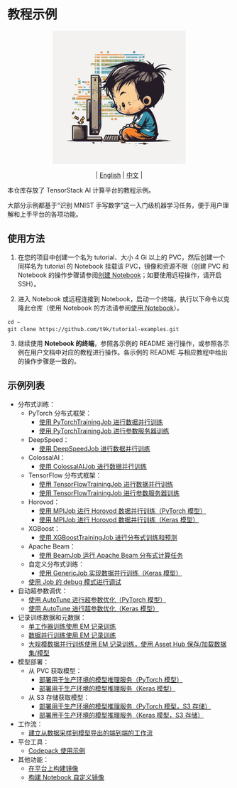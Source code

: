# 教程示例

<div id="top" align="center">

<img src="../assets/illustration.png" alt="illustration" width="300" align="center"><br>

| [English](../README.md) | [中文](README-zh.md) |

</div>

本仓库存放了 TensorStack AI 计算平台的教程示例。

大部分示例都基于“识别 MNIST 手写数字”这一入门级机器学习任务，便于用户理解和上手平台的各项功能。

## 使用方法

1. 在您的项目中创建一个名为 tutorial、大小 4 Gi 以上的 PVC，然后创建一个同样名为 tutorial 的 Notebook 挂载该 PVC，镜像和资源不限（创建 PVC 和 Notebook 的操作步骤请参阅[创建 Notebook](https://t9k.github.io/user-docs/guide/develop-and-test-model/create-notebook.html)；如要使用远程操作，请开启 SSH）。

2. 进入 Notebook 或远程连接到 Notebook，启动一个终端，执行以下命令以克隆此仓库（使用 Notebook 的方法请参阅[使用 Notebook](https://t9k.github.io/user-docs/guide/develop-and-test-model/use-notebook.html)）。

```shell
cd ~
git clone https://github.com/t9k/tutorial-examples.git
```

3. 继续使用 **Notebook 的终端**，参照各示例的 README 进行操作，或参照各示例在用户文档中对应的教程进行操作。各示例的 README 与相应教程中给出的操作步骤是一致的。

## 示例列表

* 分布式训练：
  * PyTorch 分布式框架：
    * [使用 PyTorchTrainingJob 进行数据并行训练](../job/pytorchtrainingjob/ddp/)
    * [使用 PyTorchTrainingJob 进行参数服务器训练](../job/pytorchtrainingjob/ps/)
  * DeepSpeed：
    * [使用 DeepSpeedJob 进行数据并行训练](../job/deepspeedjob/)
  * ColossalAI：
    * [使用 ColossalAIJob 进行数据并行训练](../job/colossalaijob/)
  * TensorFlow 分布式框架：
    * [使用 TensorFlowTrainingJob 进行数据并行训练](../job/tensorflowtrainingjob/multiworker/)
    * [使用 TensorFlowTrainingJob 进行参数服务器训练](../job/tensorflowtrainingjob/ps/)
  * Horovod：
    * [使用 MPIJob 进行 Horovod 数据并行训练（PyTorch 模型）](../job/mpijob/horovod-torch/)
    * [使用 MPIJob 进行 Horovod 数据并行训练（Keras 模型）](../job/mpijob/horovod-keras/)
  * XGBoost：
    * [使用 XGBoostTrainingJob 进行分布式训练和预测](../job/xgboosttrainingjob/distributed/)
  * Apache Beam：
    * [使用 BeamJob 运行 Apache Beam 分布式计算任务](../job/beamjob/count-word/)
  * 自定义分布式训练：
    * [使用 GenericJob 实现数据并行训练（Keras 模型）](../job/genericjob/multiworker-keras/)
  * [使用 Job 的 debug 模式进行调试](../job/debug-mode/)
* 自动超参数调优：
  * [使用 AutoTune 进行超参数优化（PyTorch 模型）](../autotune/hpo-torch/)
  * [使用 AutoTune 进行超参数优化（Keras 模型）](../autotune/hpo-keras/)
* 记录训练数据和元数据：
  * [单工作器训练使用 EM 记录训练](../em/single-worker-training/)
  * [数据并行训练使用 EM 记录训练](../em/data-parallel-training/)
  * [大规模数据并行训练使用 EM 记录训练，使用 Asset Hub 保存/加载数据集/模型](../em/large-scale-data-parallel-training/)
* 模型部署：
  * 从 PVC 获取模型：
    * [部署用于生产环境的模型推理服务（PyTorch 模型）](../deployment/pvc/mlservice-torch/)
    * [部署用于生产环境的模型推理服务（Keras 模型）](../deployment/pvc/mlservice-keras/)
  * 从 S3 存储获取模型：
    * [部署用于生产环境的模型推理服务（PyTorch 模型，S3 存储）](../deployment/s3/mlservice-torch/)
    * [部署用于生产环境的模型推理服务（Keras 模型，S3 存储）](../deployment/s3/mlservice-keras/)
* 工作流：
  * [建立从数据采样到模型导出的端到端的工作流](../workflow/e2e-workflow/)
* 平台工具：
  * [Codepack 使用示例](../codepack/)
* 其他功能：
  * [在平台上构建镜像](../build-image/build-image-on-platform/)
  * [构建 Notebook 自定义镜像](../build-image/build-notebook-custom-image/)
